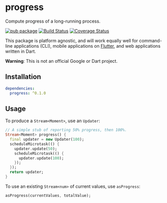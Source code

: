 # progress

Compute progress of a long-running process.

[![pub package](https://img.shields.io/pub/v/progress.dart.svg)](https://pub.dartlang.org/packages/progress)
[![Build Status](https://travis-ci.org/matanlurey/progress.dart.svg)](https://travis-ci.org/matanlurey/progress.dart)
[![Coverage Status](https://coveralls.io/repos/github/matanlurey/progress/badge.svg?branch=master)](https://coveralls.io/github/matanlurey/progress.dart?branch=master)

This package is platform agnostic, and will work equally well for command-line
applications (CLI), mobile applications on [Flutter][], and web applications
written in Dart.

[Flutter]: https://flutter.io

**Warning**: This is not an official Google or Dart project.

## Installation

```yaml
dependencies:
  progress: ^0.1.0
```

## Usage

To produce a `Stream<Moment>`, use an `Updater`:

```dart
// A simple stub of reporting 50% progress, then 100%.
Stream<Moment> progress() {
  final updater = new Updater(100);
  scheduleMicrotask(() {
    updater.update(50);
    scheduleMicrotask(() {
      updater.update(100);
    });
  });
  return updater;
}
```

To use an existing `Stream<num>` of current values, use `asProgress`:

```dart
asProgress(currentValues, totalValue);
```
